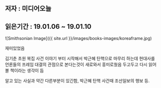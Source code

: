 ## 저자 : 미디어오늘

## 읽은기간 : 19.01.06 ~ 19.01.10

![Smithsonian Image]({{ site.url }}/images/books-images/koreaframe.jpg)

재미있었음

김기춘 초원 복집 사건 이야기 부터 시작해서 박근혜 탄핵으로 마무리 하는데
현대사를 언론들의 프레임 대결의 관점으로 본다는것이 새로와서 흥미로웠음
두고두고 다시 읽어볼 책이라는 생각이 듬

알고 있는 사실과 약간 다른부분이 있긴함, 박근혜 탄핵 사건때 조선일보의 행보 등.
